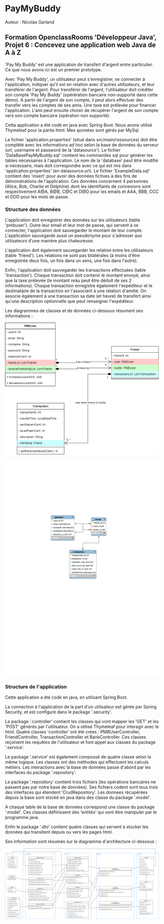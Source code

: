 
# PayMyBuddy

Auteur : Nicolas Garland

## Formation OpenclassRooms 'Développeur Java', Projet 6 : Concevez une application web Java de A à Z

'Pay My Buddy' est une application de transfert d'argent entre particulier.
Ce que nous avons ici est un premier prototype.

Avec 'Pay My Buddy', un utilisateur peut s'enregistrer, se connecter à l'application, indiquer qu'il est en relation avec d'autres utilisateurs, et leur transférer de l'argent.
Pour transférer de l'argent, l'utilisateur doit créditer son compte 'Pay My Buddy' (opérération bancaire non-supporté dans cette démo).
A partir de l'argent de son compte, il peut alors effectuer des transfer vers les comptes de ses amis.
Une taxe est prélevée pour financer l'application.
L'ami peut ensuite choisir de récupérer l'argent de son compte vers son compte bancaire (opération non supporté).

Cetta application a été codé en java avec Spring Boot.
Nous avons utilisé Thymeleaf pour la partie html.
Mes qonnées sont gérés par MySql.

Le fichier 'application.properties' (situé dans src/main/ressources) doit être complété avec les informations ad hoc selon la base de données du serveur (url, username et password de la 'datasource').
Le fichier 'DataBasePayMyBuddy.sql' contient les commandes sql pour générer les tables nécessaires à l'application.
Le nom de la 'database' peut être modifié si nécessaire, mais doit correspondre avec ce qui est mis dans 'application.properties' (en datasource.url).
Le fichier 'ExampleData.sql' contient des 'insert' pour avoir des données fictives à des fins de démonstrations de l'application.
Ces données concernent 4 personnes (Alice, Bob, Charlie et Delphine) dont les identifiants de connexions sont respectivement A@A, B@B, C@C et D@D pour les emails et AAA, BBB, CCC et DDD pour les mots de passe.


### Structure des données

L'application doit enregistrer des données sur les utilisateurs (table 'pmbuser').
Outre leur email et leur mot de passe, qui servent à se connecter, l'application doit sauvegarder le montant de leur compte.
L'application sauvegarde aussi un pseudonyme pour s'adresser aux utilisateurs d'une manière plus chaleureuse.

L'application doit également sauvegarder les relation entre les utilisateurs (table 'friend').
Les relations ne sont pas bilatérales (à moins d'être enregistrée deux fois, un fois dans un sens, une fois dans l'autre).

Enfin, l'application doit sauvegarder les transactions effectuées (table 'transaction').
Chaque transaction doit contenir le montant envoyé, ainsi que la taxe prélevée (le montant reàu peut être déduit de ses 2 informations).
Chaque transaction enregistre également l'expéditeur et le destinataire de la transaction en l'associant à une relation d'amitié.
On associe également à une transaction sa date (et heure) de transfert ainsi qu'une description optionnelle que peut renseigner l'expéditeur.

Les diagrammes de classes et de données ci-dessous résument ses informations :

![Diagramme des classes](Readme_image/Diagramme_de_classes.png)

![Diagramme des données](Readme_image/Diagramme_de_donnees.svg)


### Structure de l'application

Cette application a été codé en java, en utilisant Spring Boot.

La connection à l'application de la part d'un utilisateur est gérée par Spring Security, et est configuré dans le package '.security'.

Le package '.controller' contient les classes qui vont mapper les 'GET' et les 'POST' générés par l'utilisateur.
On a utilisé Thymeleaf pour interagir avec le html.
Quatre classes 'controller' ont été crées : PMBUserController, FriendController, TransactionController et BankController.
Ces classes reçoivent les requêtes de l'utilisateur et font appel aux classes du package '.service'.

Le package '.service' est également compossé de quatre classe selon la même logique.
Les classes ont des méthodes qui effectuent les calculs métiers.
Les interactions avec la base de données passe d'abord par les interfaces du package '.repository'.

Le package '.repository' contient trois fichiers (les opérations bancaires ne passent pas par notre base de données).
Ses fichiers codent sont tous trois des interfaces qui étendent 'CrudRepository'.
Les donnees récupérées depuis la base sont stocké en java dans des classe du package '.model'.

A chaque table de la base de données correspond une classe du package '.model'.
Ces classes définissent des 'entités' qui vont être manipuler par le programme java.

Enfin le package '.dto' contient quatre classes qui servent à stocker les données qui transitent depuis ou vers les pages html.

Ses information sont résumés sur le diagramme d'architecture ci-dessous :

![Diagramme des classes](Readme_image/Diagramme_architecture.png)


